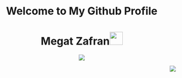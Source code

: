 <h1 align="Center">
    <br>
    Welcome to My Github Profile 
  <br>
</h1>


<h1 align="center"><b>Megat Zafran</b><img src="https://media.giphy.com/media/hvRJCLFzcasrR4ia7z/giphy.gif" width="35"></h1>

<p align="center">
  <a href="https://github.com/DenverCoder1/readme-typing-svg"><img src="https://readme-typing-svg.herokuapp.com?font=Time+New+Roman&color=cyan&size=25&center=true&vCenter=true&width=600&height=100&lines=Cybersecurity+Student..<3"></a>
</p>

<picture> <img align="right" src="https://media.giphy.com/media/10zHDq77BLwcy4/giphy.gif"></picture>

